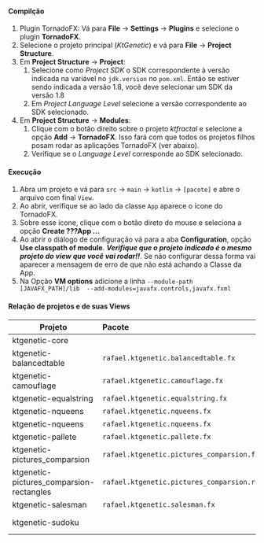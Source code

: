 #### Compilção

1. Plugin TornadoFX: Vá para **File** -> **Settings** 
-> **Plugins** e selecione o plugin **TornadoFX**.
2. Selecione o projeto principal (*KtGenetic*) e vá para 
**File** -> **Project Structure**.
3. Em **Project Structure** -> **Project**:
    1. Selecione como 
*Project SDK* o SDK correspondente à versão indicada na 
variável no `jdk.version` no `pom.xml`. Então se estiver 
sendo indicada a versão 1.8, você deve selecionar um SDK 
da versão 1.8
    2. Em *Project Language Level* selecione a versão 
correspondente ao SDK selecionado.
4. Em **Project Structure** -> **Modules**:
    1. Clique com o botão direito sobre o projeto 
*ktfractal* e selecione a opção **Add** -> **TornadoFX**. 
Isso fará com que todos os projetos filhos posam rodar as 
aplicações TornadoFX (ver abaixo).
    2. Verifique se o *Language Level* corresponde ao SDK 
selecionado.

#### Execução
1. Abra um projeto e vá para `src` -> `main` -> `kotlin` 
-> `[pacote]` e abre o arquivo com final `View`.
2. Ao abrir, verifique se ao lado da classe `App` aparece 
o ícone do TornadoFX. 
3. Sobre esse ícone, clique com o botão direto do mouse 
e seleciona a opção **Create ???App ...**
4. Ao abrir o diálogo de configuração vá para a aba 
**Configuration**, opção **Use classpath of module**. 
***Verifique que o projeto indicado é o mesmo projeto do 
view que você vai rodar!!***. Se não configurar dessa 
forma vai aparecer a mensagem de erro de que não está 
achando a Classe da App.
5. Na Opção **VM options** adicione a linha `
--module-path [JAVAFX_PATH]/lib 
--add-modules=javafx.controls,javafx.fxml
`

#### Relação de projetos e de suas Views
| Projeto                                  | Pacote                                               | Classe                      | Observação    |
|------------------------------------------|:-----------------------------------------------------|:----------------------------|---------------|
| ktgenetic-core                           |                                                      |                             | Projeto pai   |
| ktgenetic-balancedtable                  | `rafael.ktgenetic.balancedtable.fx`                  | `BalanceViewApp`            |               |
| ktgenetic-camouflage                     | `rafael.ktgenetic.camouflage.fx`                     | `CamouflageApp`             |               |
| ktgenetic-equalstring                    | `rafael.ktgenetic.equalstring.fx`                    | `EqualStringsViewApp`       |               |
| ktgenetic-nqueens                        | `rafael.ktgenetic.nqueens.fx`                        | `NBishopsApp`               |               |
| ktgenetic-nqueens                        | `rafael.ktgenetic.nqueens.fx`                        | `NQueensApp`                |               |
| ktgenetic-pallete                        | `rafael.ktgenetic.pallete.fx`                        | `PalleteViewApp`            |               |
| ktgenetic-pictures_comparsion            | `rafael.ktgenetic.pictures_comparsion.fx`            | `PicturesComparsionViewApp` |               |
| ktgenetic-pictures_comparsion-rectangles | `rafael.ktgenetic.pictures_comparsion.rectangles.fx` | `PicturesComparsionViewApp` |               |
| ktgenetic-salesman                       | `rafael.ktgenetic.salesman.fx`                       | `SalesmanViewApp`           |               |
| ktgenetic-sudoku                         |                                                      |                             | Não Funcional |
